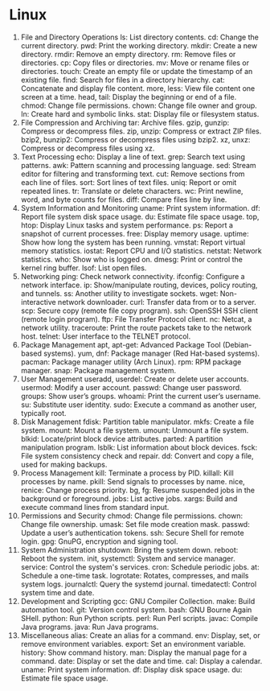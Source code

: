# Linux
1. File and Directory Operations
ls: List directory contents.
cd: Change the current directory.
pwd: Print the working directory.
mkdir: Create a new directory.
rmdir: Remove an empty directory.
rm: Remove files or directories.
cp: Copy files or directories.
mv: Move or rename files or directories.
touch: Create an empty file or update the timestamp of an existing file.
find: Search for files in a directory hierarchy.
cat: Concatenate and display file content.
more, less: View file content one screen at a time.
head, tail: Display the beginning or end of a file.
chmod: Change file permissions.
chown: Change file owner and group.
ln: Create hard and symbolic links.
stat: Display file or filesystem status.
2. File Compression and Archiving
tar: Archive files.
gzip, gunzip: Compress or decompress files.
zip, unzip: Compress or extract ZIP files.
bzip2, bunzip2: Compress or decompress files using bzip2.
xz, unxz: Compress or decompress files using xz.
3. Text Processing
echo: Display a line of text.
grep: Search text using patterns.
awk: Pattern scanning and processing language.
sed: Stream editor for filtering and transforming text.
cut: Remove sections from each line of files.
sort: Sort lines of text files.
uniq: Report or omit repeated lines.
tr: Translate or delete characters.
wc: Print newline, word, and byte counts for files.
diff: Compare files line by line.
4. System Information and Monitoring
uname: Print system information.
df: Report file system disk space usage.
du: Estimate file space usage.
top, htop: Display Linux tasks and system performance.
ps: Report a snapshot of current processes.
free: Display memory usage.
uptime: Show how long the system has been running.
vmstat: Report virtual memory statistics.
iostat: Report CPU and I/O statistics.
netstat: Network statistics.
who: Show who is logged on.
dmesg: Print or control the kernel ring buffer.
lsof: List open files.
5. Networking
ping: Check network connectivity.
ifconfig: Configure a network interface.
ip: Show/manipulate routing, devices, policy routing, and tunnels.
ss: Another utility to investigate sockets.
wget: Non-interactive network downloader.
curl: Transfer data from or to a server.
scp: Secure copy (remote file copy program).
ssh: OpenSSH SSH client (remote login program).
ftp: File Transfer Protocol client.
nc: Netcat, a network utility.
traceroute: Print the route packets take to the network host.
telnet: User interface to the TELNET protocol.
6. Package Management
apt, apt-get: Advanced Package Tool (Debian-based systems).
yum, dnf: Package manager (Red Hat-based systems).
pacman: Package manager utility (Arch Linux).
rpm: RPM package manager.
snap: Package management system.
7. User Management
useradd, userdel: Create or delete user accounts.
usermod: Modify a user account.
passwd: Change user password.
groups: Show user’s groups.
whoami: Print the current user’s username.
su: Substitute user identity.
sudo: Execute a command as another user, typically root.
8. Disk Management
fdisk: Partition table manipulator.
mkfs: Create a file system.
mount: Mount a file system.
umount: Unmount a file system.
blkid: Locate/print block device attributes.
parted: A partition manipulation program.
lsblk: List information about block devices.
fsck: File system consistency check and repair.
dd: Convert and copy a file, used for making backups.
9. Process Management
kill: Terminate a process by PID.
killall: Kill processes by name.
pkill: Send signals to processes by name.
nice, renice: Change process priority.
bg, fg: Resume suspended jobs in the background or foreground.
jobs: List active jobs.
xargs: Build and execute command lines from standard input.
10. Permissions and Security
chmod: Change file permissions.
chown: Change file ownership.
umask: Set file mode creation mask.
passwd: Update a user’s authentication tokens.
ssh: Secure Shell for remote login.
gpg: GnuPG, encryption and signing tool.
11. System Administration
shutdown: Bring the system down.
reboot: Reboot the system.
init, systemctl: System and service manager.
service: Control the system's services.
cron: Schedule periodic jobs.
at: Schedule a one-time task.
logrotate: Rotates, compresses, and mails system logs.
journalctl: Query the systemd journal.
timedatectl: Control system time and date.
12. Development and Scripting
gcc: GNU Compiler Collection.
make: Build automation tool.
git: Version control system.
bash: GNU Bourne Again SHell.
python: Run Python scripts.
perl: Run Perl scripts.
javac: Compile Java programs.
java: Run Java programs.
13. Miscellaneous
alias: Create an alias for a command.
env: Display, set, or remove environment variables.
export: Set an environment variable.
history: Show command history.
man: Display the manual page for a command.
date: Display or set the date and time.
cal: Display a calendar.
uname: Print system information.
df: Display disk space usage.
du: Estimate file space usage.
